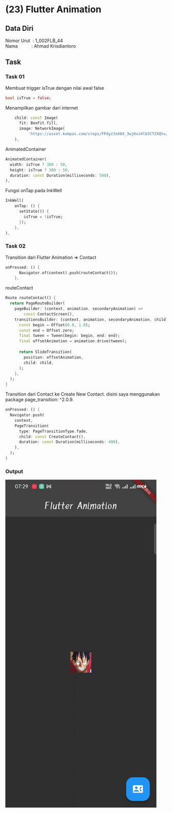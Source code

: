 # (23) Flutter Animation

## Data Diri
Nomor Urut &nbsp;: 1_002FLB_44 <br>
Nama &emsp;&emsp;&ensp;&nbsp;: Ahmad Krisdiantoro

## Task 

### Task 01

Membuat trigger isTrue dengan nilai awal false
```dart
bool isTrue = false;
```
Menampilkan gambar dari internet
```dart
    child: const Image(
      fit: BoxFit.fill,
      image: NetworkImage(
          'https://asset.kompas.com/crops/FP4yz3nX6X_3wjKvz4lb3CTZXQY=/124x0:1622x999/750x500/data/photo/2019/12/16/5df735db5ae62.jpg'),
    ),         
```
AnimatedContainer
```dart
AnimatedContainer(
  width: isTrue ? 300 : 50,
  height: isTrue ? 300 : 50,
  duration: const Duration(milliseconds: 500),
),
```
Fungsi onTap pada InkWell
```dart
InkWell(
    onTap: () {
      setState(() {
        isTrue = !isTrue;
      });
    },
),
```

### Task 02
Transition dari Flutter Animation => Contact
```dart
onPressed: () {
      Navigator.of(context).push(routeContact());
    },
```
routeContact
```dart
Route routeContact() {
  return PageRouteBuilder(
    pageBuilder: (context, animation, secondaryAnimation) =>
        const ContactScreen(),
    transitionsBuilder: (context, animation, secondaryAnimation, child) {
      const begin = Offset(0.0, 1.0);
      const end = Offset.zero;
      final tween = Tween(begin: begin, end: end);
      final offsetAnimation = animation.drive(tween);

      return SlideTransition(
        position: offsetAnimation,
        child: child,
      );
    },
  );
}
```
Transition dari Contact ke Create New Contact. disini saya menggunakan package page_transition: ^2.0.9.
```dart
onPressed: () {
  Navigator.push(
    context,
    PageTransition(
      type: PageTransitionType.fade,
      child: const CreateContact(),
      duration: const Duration(milliseconds: 400),
    ),
  );
}
```

### Output 
![gif](/23_Flutter%20Animation/screenshots/output.gif)